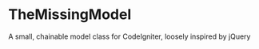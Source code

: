 TheMissingModel
===============

A small, chainable model class for CodeIgniter, loosely inspired by jQuery